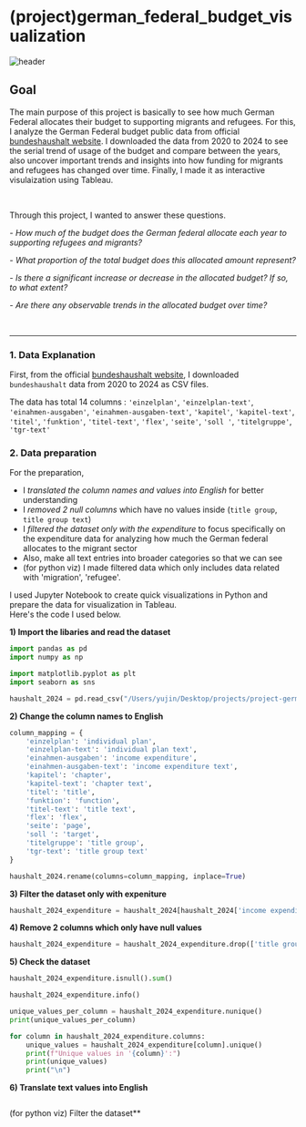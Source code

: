 # (project)german_federal_budget_visualization

![header](https://capsule-render.vercel.app/api?type=venom&color=0:418FDE,100:0033A0&height=200&text=project%20migration&stroke=0033A0)


## Goal
The main purpose of this project is basically to see how much German Federal allocates their budget to supporting migrants and refugees. For this, I analyze the German Federal budget public data from official [bundeshaushalt website](https://www.bundeshaushalt.de/DE/Download-Portal/download-portal.html). I downloaded the data from 2020 to 2024 to see the serial trend of usage of the budget and compare between the years, also uncover important trends and insights into how funding for migrants and refugees has changed over time. Finally, I made it as interactive visulaization using Tableau.

&nbsp; 

Through this project, I wanted to answer these questions.

*- How much of the budget does the German federal allocate each year to supporting refugees and migrants?*

*- What proportion of the total budget does this allocated amount represent?*

*- Is there a significant increase or decrease in the allocated budget? If so, to what extent?*

*- Are there any observable trends in the allocated budget over time?*

&nbsp; 
&nbsp; 
&nbsp; 

----
### 1. Data Explanation

First, from the official [bundeshaushalt website](https://www.bundeshaushalt.de/DE/Download-Portal/download-portal.html), I downloaded `bundeshaushalt` data from 2020 to 2024 as CSV files.

The data has total 14 columns : `'einzelplan'`, `'einzelplan-text'`, `'einahmen-ausgaben'`, `'einahmen-ausgaben-text'`, `'kapitel'`, `'kapitel-text'`, `'titel'`, `'funktion'`, `'titel-text'`, `'flex'`, `'seite'`, `'soll '`, `'titelgruppe'`, `'tgr-text'`

### 2. Data preparation


For the preparation,
* I _translated the column names and values into English_ for better understanding
* I _removed 2 null columns_ which have no values inside (`title group`, `title group text`)
* I _filtered the dataset only with the expenditure_ to focus specifically on the expenditure data for analyzing how much the German federal allocates to the migrant sector
* Also, make all text entries into broader categories so that we can see 
* (for python viz) I made filtered data which only includes data related with 'migration', 'refugee'. 

I used Jupyter Notebook to create quick visualizations in Python and prepare the data for visualization in Tableau.<br />
Here's the code I used below. 

**1) Import the libaries and read the dataset**
```.py
import pandas as pd
import numpy as np

import matplotlib.pyplot as plt
import seaborn as sns
```
```.py
haushalt_2024 = pd.read_csv("/Users/yujin/Desktop/projects/project-german_federal_budget_viz/dataset/HH_2024.csv", delimiter=';', on_bad_lines='skip')
```

**2) Change the column names to English**
```.py
column_mapping = {
    'einzelplan': 'individual plan',
    'einzelplan-text': 'individual plan text',
    'einahmen-ausgaben': 'income expenditure',
    'einahmen-ausgaben-text': 'income expenditure text',
    'kapitel': 'chapter',
    'kapitel-text': 'chapter text',
    'titel': 'title',
    'funktion': 'function',
    'titel-text': 'title text',
    'flex': 'flex',
    'seite': 'page',
    'soll ': 'target',
    'titelgruppe': 'title group',
    'tgr-text': 'title group text'
}

haushalt_2024.rename(columns=column_mapping, inplace=True)
```
**3) Filter the dataset only with expeniture**
```.py
haushalt_2024_expenditure = haushalt_2024[haushalt_2024['income expenditure'] == 'E']
```
**4) Remove 2 columns which only have null values**
```.py
haushalt_2024_expenditure = haushalt_2024_expenditure.drop(['title group', 'title group text'], axis=1)
```
**5) Check the dataset**
```.py
haushalt_2024_expenditure.isnull().sum()
```
```.py
haushalt_2024_expenditure.info()
```
```.py
unique_values_per_column = haushalt_2024_expenditure.nunique()
print(unique_values_per_column)
```
```.py
for column in haushalt_2024_expenditure.columns:
    unique_values = haushalt_2024_expenditure[column].unique()
    print(f"Unique values in '{column}':")
    print(unique_values)
    print("\n")
```
**6) Translate text values into English**
```.py

```

(for python viz) Filter the dataset**
